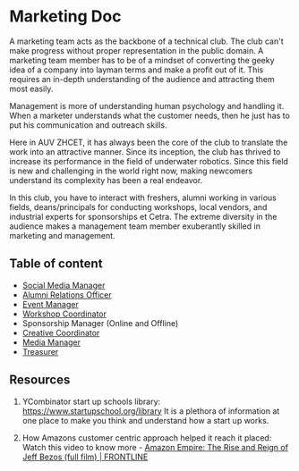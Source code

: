 # Marketing Doc

A marketing team acts as the backbone of a technical club. The club can't make progress without proper representation in the public domain. A marketing team member has to be of a mindset of converting the geeky idea of a company into layman terms and make a profit out of it. This requires an in-depth understanding of the audience and attracting them most easily.

Management is more of understanding human psychology and handling it. When a marketer understands what the customer needs, then he just has to put his communication and outreach skills.

Here in AUV ZHCET, it has always been the core of the club to translate the work into an attractive manner. Since its inception, the club has thrived to increase its performance in the field of underwater robotics. Since this field is new and challenging in the world right now, making newcomers understand its complexity has been a real endeavor.

In this club, you have to interact with freshers, alumni working in various fields, deans/principals for conducting workshops, local vendors, and industrial experts for sponsorships et Cetra. The extreme diversity in the audience makes a management team member exuberantly skilled in marketing and management.

## Table of content

- [Social Media Manager](Social_Media_Manager.md)
- [Alumni Relations Officer](alumni_relations.md)
- [Event Manager](event_Manager.md)
- [Workshop Coordinator](workshop_Coordinator.md)
- Sponsorship Manager (Online and Offline)
- [Creative Coordinator](creative_Coordinator.md)
- [Media Manager](media_Manager.md)
- [Treasurer](treasurer.md)

## Resources

1. YCombinator start up schools library: <https://www.startupschool.org/library>
It is a plethora of information at one place to make you think and understand how a start up works.

2. How Amazons customer centric approach helped it reach it placed: Watch this video to know more - [Amazon Empire: The Rise and Reign of Jeff Bezos (full film) | FRONTLINE](https://www.youtube.com/watch?v=RVVfJVj5z8s)
